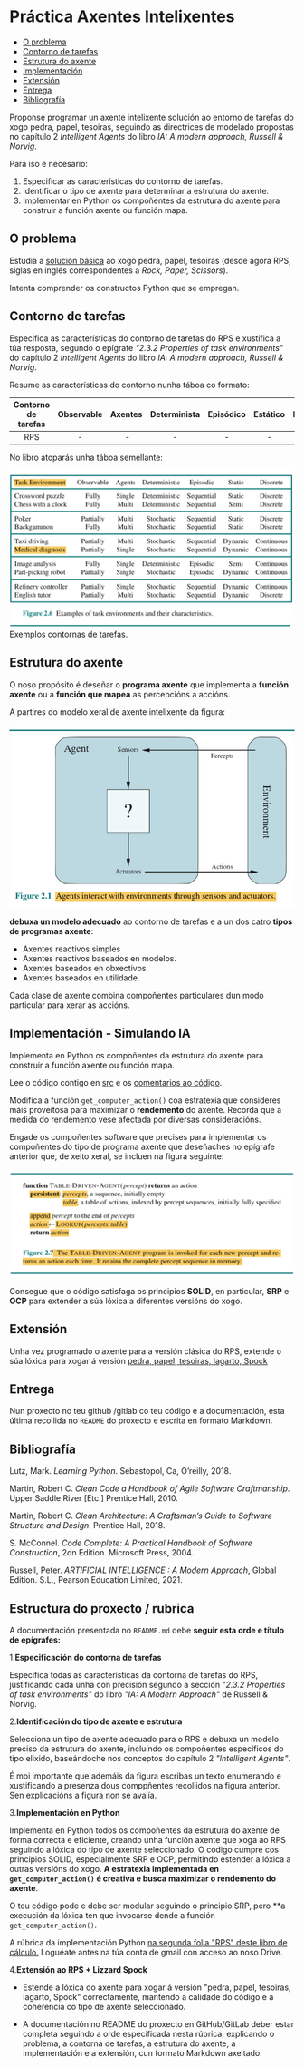 Práctica Axentes Intelixentes
=============================

   * [O problema](#o-problema)
   * [Contorno de tarefas](#tcontorno-de-tarefas)
   * [Estrutura do axente](#estrutura-do-axente)
   * [Implementación](#implementación)
   * [Extensión](#extensión)
   * [Entrega](#entrega)
   * [Bibliografía](#bibliografía)

Proponse programar un axente intelixente solución ao entorno de tarefas do xogo pedra, papel, tesoiras, seguindo as directrices de modelado propostas no capítulo 2 _Intelligent Agents_ do libro _IA: A modern approach, Russell & Norvig_.

Para iso é necesario:

1. Especificar as características do contorno de tarefas.
2. Identificar o tipo de axente para determinar a estrutura do axente.
3. Implementar en Python os compoñentes da estrutura do axente para construir a función axente ou función mapa.


## O problema

Estudia a [solución básica](./doc/codigo_RPS_explicado.md) ao xogo pedra, papel, tesoiras (desde agora RPS, siglas en inglés correspondentes a _Rock, Paper, Scissors_).

Intenta comprender os constructos Python que se empregan.

## Contorno de tarefas

Especifica as características do contorno de tarefas do RPS e xustifica a túa resposta, segundo o epígrafe _"2.3.2 Properties of task environments"_ do capítulo 2 _Intelligent Agents_ do libro _IA: A modern approach, Russell & Norvig_.

Resume as características do contorno nunha táboa co formato:

Contorno de tarefas | Observable| Axentes | Determinista | Episódico | Estático | Discreto | Coñecido
:---: | :---: | :---: | :---: | :---: | :---: | :---: | :---: |
 RPS | - | - | - | - | - |  - |  - |

No libro atoparás unha táboa semellante:

![Exemplos contornas de tarefas](./doc/exemplos_contornas.png)Exemplos contornas de tarefas.

## Estrutura do axente

O noso propósito é deseñar o **programa axente** que implementa a **función axente** ou a **función que mapea** as percepcións a accións. 

A partires do modelo xeral de axente intelixente da figura:

![Modelo xeral axente intelixente](./doc/modelo_AI.png)

**debuxa un modelo adecuado** ao contorno de tarefas e a un dos catro **tipos de programas axente**:

- Axentes reactivos simples
- Axentes reactivos baseados en modelos.
- Axentes baseados en obxectivos.
- Axentes baseados en utilidade.

Cada clase de axente combina compoñentes particulares dun modo particular para xerar as accións. 

## Implementación - Simulando IA

Implementa en Python os compoñentes da estrutura do axente para construir a función axente ou función mapa.

Lee o código contigo en [src](./src/) e os [comentarios ao código](./doc/codigo_RPS_explicado.md).

Modifica a función `get_computer_action()` coa estratexia que consideres máis proveitosa para maximizar o **rendemento** do axente. Recorda que a medida do rendemento vese afectada por diversas consideracións.

Engade os compoñentes software que precises para implementar os compoñentes do tipo de programa axente que deseñaches no epígrafe anterior que, de xeito xeral, se incluen na figura seguinte:

![Table Driven Agent Program](./doc/table_driven_agent_program.png)

Consegue que o código satisfaga os principios **SOLID**, en particular, **SRP** e **OCP** para extender a súa lóxica a diferentes versións do xogo.

## Extensión

Unha vez programado o axente para a versión clásica do RPS, extende o súa lóxica para xogar á versión  [pedra, papel, tesoiras, lagarto, Spock](http://www.samkass.com/theories/RPSSL.html)

## Entrega

Nun proxecto no teu github /gitlab co teu código e a documentación, esta última recollida no `README` do proxecto e escrita en formato Markdown.

## Bibliografía

Lutz, Mark. _Learning Python_. Sebastopol, Ca, O’reilly, 2018.

Martin, Robert C. _Clean Code a Handbook of Agile Software Craftmanship_. Upper Saddle River [Etc.] Prentice Hall, 2010.

Martin, Robert C. _Clean Architecture: A Craftsman’s Guide to Software Structure and Design_. Prentice Hall, 2018.

S. McConnel. _Code Complete: A Practical Handbook of Software Construction_, 2dn Edition. Microsoft Press, 2004.

Russell, Peter. _ARTIFICIAL INTELLIGENCE : A Modern Approach_, Global Edition. S.L., Pearson Education Limited, 2021.


## Estructura do proxecto / rubrica

A documentación presentada no `README.md` debe **seguir esta orde e título de epígrafes:**

1.**Especificación do contorna de tarefas**

Especifica todas as características da contorna de tarefas do RPS, justificando cada unha con precisión segundo a sección _"2.3.2 Properties of task environments"_ do libro _"IA: A Modern Approach"_ de Russell & Norvig.

2.**Identificación do tipo de axente e estrutura**

Selecciona un tipo de axente adecuado para o RPS e debuxa un modelo preciso da estrutura do axente, incluíndo os compoñentes específicos do tipo elixido, baseándoche nos conceptos do capítulo 2 _"Intelligent Agents"_.

É moi importante que ademáis da figura escribas un texto enumerando e xustificando a presenza dous comppñentes recollidos na figura anterior. Sen explicacións a figura non se avalía.

3.**Implementación en Python**

Implementa en Python todos os compoñentes da estrutura do axente de forma correcta e eficiente, creando unha función axente que xoga ao RPS seguindo a lóxica do tipo de axente seleccionado. O código cumpre cos principios SOLID, especialmente SRP e OCP, permitindo estender a lóxica a outras versións do xogo. **A estratexia implementada en `get_computer_action()` é creativa e busca maximizar o rendemento do axente**.

O teu código pode e debe ser modular seguindo o principio SRP, pero **a execución da lóxica ten que invocarse dende a función `get_computer_action()`.

A rúbrica da implementación Python [na segunda folla "RPS" deste libro de cálculo.](https://docs.google.com/spreadsheets/d/1r93uZnPmioY0U1D7EDtV1uveKYIOlenkz8uuqks4KXM/) Loguéate antes na túa conta de gmail con acceso ao noso Drive.

4.**Extensión ao RPS + Lizzard Spock**

- Estende a lóxica do axente para xogar á versión "pedra, papel, tesoiras, lagarto, Spock" correctamente, mantendo a calidade do código e a coherencia co tipo de axente seleccionado. 

- A documentación no README do proxecto en GitHub/GitLab deber estar completa seguindo a orde especificada nesta rúbrica, explicando o problema, a contorna de tarefas, a estrutura do axente, a implementación e a extensión, cun formato Markdown axeitado.
